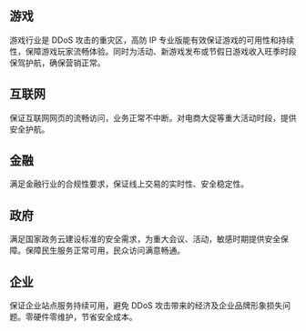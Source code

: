 ## 游戏
游戏行业是 DDoS 攻击的重灾区，高防 IP 专业版能有效保证游戏的可用性和持续性，保障游戏玩家流畅体验。同时为活动、新游戏发布或节假日游戏收入旺季时段保驾护航，确保营销正常。
## 互联网
保证互联网网页的流畅访问，业务正常不中断。对电商大促等重大活动时段，提供安全护航。
## 金融
满足金融行业的合规性要求，保证线上交易的实时性、安全稳定性。
## 政府
满足国家政务云建设标准的安全需求，为重大会议、活动，敏感时期提供安全保障。保障民生服务正常可用，民众访问满意畅通。
## 企业
保证企业站点服务持续可用，避免 DDoS 攻击带来的经济及企业品牌形象损失问题。零硬件零维护，节省安全成本。
